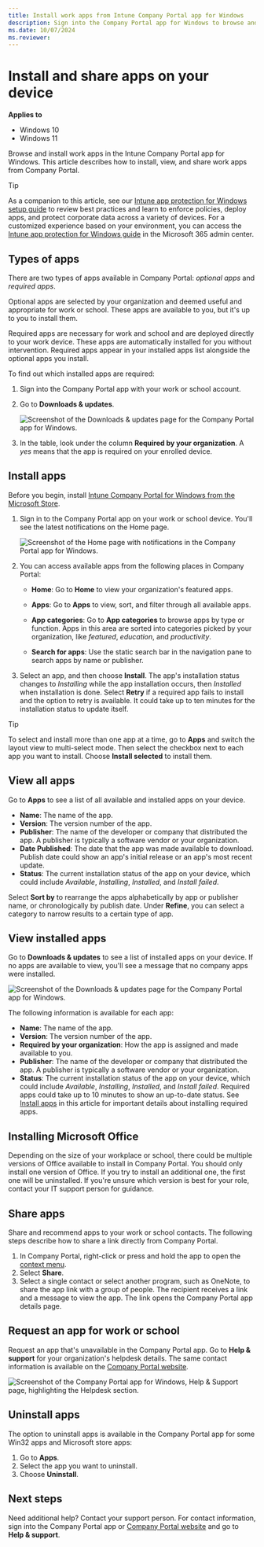 ```yaml
---
title: Install work apps from Intune Company Portal app for Windows
description: Sign into the Company Portal app for Windows to browse and install work or school-related apps on your enrolled device.
ms.date: 10/07/2024
ms.reviewer:
---
```


# Install and share apps on your device

**Applies to**
- Windows 10
- Windows 11

Browse and install work apps in the Intune Company Portal app for Windows. This article describes how to install, view, and share work apps from Company Portal.

> [!TIP]
> As a companion to this article, see our [Intune app protection for Windows setup guide](https://go.microsoft.com/fwlink/?linkid=2309605) to review best practices and learn to enforce policies, deploy apps, and protect corporate data across a variety of devices. For a customized experience based on your environment, you can access the [Intune app protection for Windows guide](https://go.microsoft.com/fwlink/?linkid=2309606) in the Microsoft 365 admin center.

## Types of apps

There are two types of apps available in Company Portal: *optional apps* and *required apps*.

Optional apps are selected by your organization and deemed useful and appropriate for work or school. These apps are available to you, but it's up to you to install them.

Required apps are necessary for work and school and are deployed directly to your work device. These apps are automatically installed for you without intervention. Required apps appear in your installed apps list alongside the optional apps you install.

To find out which installed apps are required:

1. Sign into the Company Portal app with your work or school account.
1. Go to **Downloads & updates**.

    ![Screenshot of the Downloads & updates page for the Company Portal app for Windows. ](./media/install-apps-cpapp-windows/windows-companyportal-02.png)
3. In the table, look under the column **Required by your organization**. A *yes* means that the app is required on your enrolled device.

## Install apps
Before you begin, install [Intune Company Portal for Windows from the Microsoft Store](https://apps.microsoft.com/detail/9WZDNCRFJ3PZ).

1. Sign in to the Company Portal app on your work or school device. You'll see the latest notifications on the Home page.

    ![Screenshot of the Home page with notifications in the Company Portal app for Windows.](./media/install-apps-cpapp-windows/windows-companyportal-03.png)

2. You can access available apps from the following places in Company Portal:

    * **Home**: Go to **Home** to view your organization's featured apps.

    * **Apps**: Go to **Apps** to view, sort, and filter through all available apps.

    * **App categories**: Go to **App categories** to browse apps by type or function. Apps in this area are sorted into categories picked by your organization, like *featured*, *education*, and *productivity*.

    * **Search for apps**: Use the static search bar in the navigation pane to search apps by name or publisher.

3. Select an app, and then choose **Install**. The app's installation status changes to *Installing* while the app installation occurs, then *Installed* when installation is done. Select **Retry** if a required app fails to install and the option to retry is available. It could take up to ten minutes for the installation status to update itself.

> [!TIP]
> To select and install more than one app at a time, go to **Apps** and switch the layout view to multi-select mode. Then select the checkbox next to each app you want to install. Choose **Install selected** to install them.

## View all apps
Go to **Apps** to see a list of all available and installed apps on your device.

* **Name**: The name of the app.
* **Version**: The version number of the app.
* **Publisher**: The name of the developer or company that distributed the app. A publisher is typically a software vendor or your organization.
* **Date Published**: The date that the app was made available to download. Publish date could show an app's initial release or an app's most recent update.
* **Status**: The current installation status of the app on your device, which could include *Available*, *Installing*, *Installed*, and *Install failed*.

Select **Sort by** to rearrange the apps alphabetically by app or publisher name, or chronologically by publish date. Under **Refine**, you can select a category to narrow results to a certain type of app.

## View installed apps
Go to **Downloads & updates** to see a list of installed apps on your device. If no apps are available to view, you'll see a message that no company apps were installed.

![Screenshot of the Downloads & updates page for the Company Portal app for Windows.](./media/install-apps-cpapp-windows/windows-companyportal-02.png)

The following information is available for each app:

* **Name**: The name of the app.
* **Version**: The version number of the app.
* **Required by your organization**: How the app is assigned and made available to you.
* **Publisher**: The name of the developer or company that distributed the app. A publisher is typically a software vendor or your organization.
* **Status**: The current installation status of the app on your device, which could include *Available*, *Installing*, *Installed*, and *Install failed*. Required apps could take up to 10 minutes to show an up-to-date status. See [Install apps](#install-apps) in this article for important details about installing required apps.

## Installing Microsoft Office
Depending on the size of your workplace or school, there could be multiple versions of Office available to install in Company Portal. You should only install one version of Office. If you try to install an additional one, the first one will be uninstalled. If you're unsure which version is best for your role, contact your IT support person for guidance.

## Share apps
Share and recommend apps to your work or school contacts. The following steps describe how to share a link directly from Company Portal.

1. In Company Portal, right-click or press and hold the app to open the [context menu](/windows/uwp/design/controls-and-patterns/menus).
2. Select **Share**.
3. Select a single contact or select another program, such as OneNote, to share the app link with a group of people. The recipient receives a link and a message to view the app. The link opens the Company Portal app details page.


## Request an app for work or school
Request an app that's unavailable in the Company Portal app. Go to **Help & support** for your organization's helpdesk details. The same contact information is available on the [Company Portal website](https://go.microsoft.com/fwlink/?linkid=2010980).

  ![Screenshot of the Company Portal app for Windows, Help & Support page, highlighting the Helpdesk section.](./media/install-apps-cpapp-windows/1812_UCP_Help_Support_helpdesk.png)

## Uninstall apps

The option to uninstall apps is available in the Company Portal app for some Win32 apps and Microsoft store apps:
1. Go to **Apps**.
2. Select the app you want to uninstall.
3. Choose **Uninstall**.

## Next steps

Need additional help? Contact your support person. For contact information, sign into the Company Portal app or [Company Portal website](https://go.microsoft.com/fwlink/?linkid=2010980) and go to **Help & support**.
